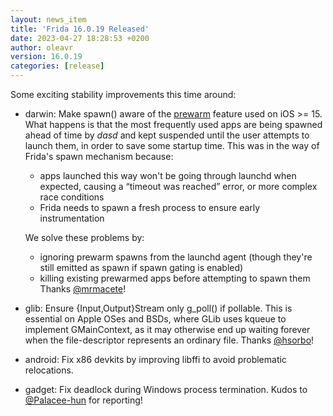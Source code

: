 ```yaml
---
layout: news_item
title: 'Frida 16.0.19 Released'
date: 2023-04-27 18:28:53 +0200
author: oleavr
version: 16.0.19
categories: [release]
---
```


Some exciting stability improvements this time around:

- darwin: Make spawn() aware of the [prewarm][] feature used on iOS >= 15. What
  happens is that the most frequently used apps are being spawned ahead of time
  by *dasd* and kept suspended until the user attempts to launch them, in order
  to save some startup time. This was in the way of Frida's spawn mechanism
  because:
  - apps launched this way won't be going through launchd when expected, causing
    a “timeout was reached” error, or more complex race conditions
  - Frida needs to spawn a fresh process to ensure early instrumentation

  We solve these problems by:
  - ignoring prewarm spawns from the launchd agent (though they're still emitted
    as spawn if spawn gating is enabled)
  - killing existing prewarmed apps before attempting to spawn them
  Thanks [@mrmacete][]!
- glib: Ensure {Input,Output}Stream only g_poll() if pollable. This is essential on
  Apple OSes and BSDs, where GLib uses kqueue to implement GMainContext, as it
  may otherwise end up waiting forever when the file-descriptor represents an
  ordinary file. Thanks [@hsorbo][]!
- android: Fix x86 devkits by improving libffi to avoid problematic relocations.
- gadget: Fix deadlock during Windows process termination. Kudos to
  [@Palacee-hun][] for reporting!


[prewarm]: https://developer.apple.com/documentation/uikit/app_and_environment/responding_to_the_launch_of_your_app/about_the_app_launch_sequence?language=objc
[@mrmacete]: https://twitter.com/bezjaje
[@hsorbo]: https://twitter.com/hsorbo
[@Palacee-hun]: https://github.com/Palacee-hun
